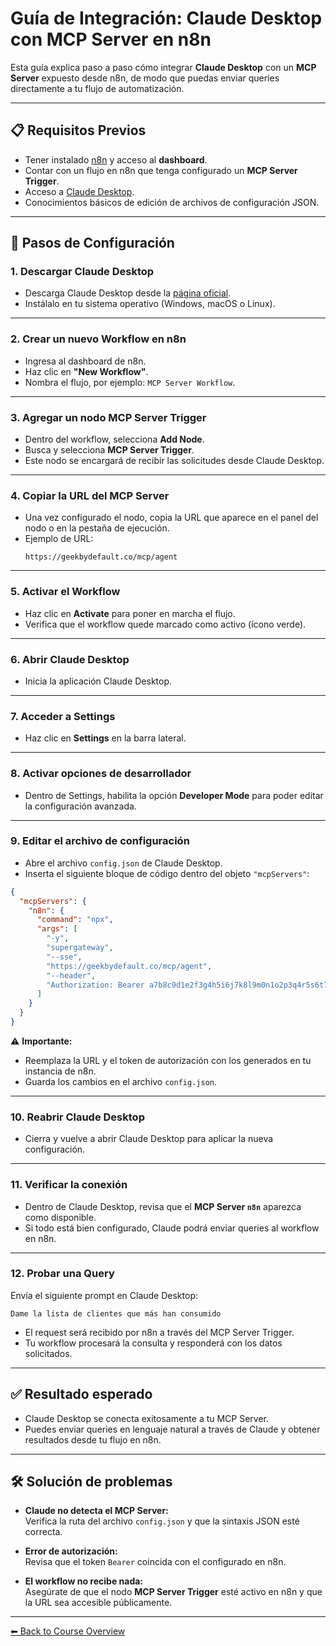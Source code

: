 # Guía de Integración: Claude Desktop con MCP Server en n8n

Esta guía explica paso a paso cómo integrar **Claude Desktop** con un **MCP Server** expuesto desde n8n, de modo que puedas enviar queries directamente a tu flujo de automatización.

---

## 📋 Requisitos Previos

- Tener instalado [n8n](https://n8n.io) y acceso al **dashboard**.
- Contar con un flujo en n8n que tenga configurado un **MCP Server Trigger**.
- Acceso a [Claude Desktop](https://claude.ai/download).
- Conocimientos básicos de edición de archivos de configuración JSON.

---

## 🔧 Pasos de Configuración

### 1. Descargar Claude Desktop
- Descarga Claude Desktop desde la [página oficial](https://claude.ai/download).
- Instálalo en tu sistema operativo (Windows, macOS o Linux).

---

### 2. Crear un nuevo Workflow en n8n
- Ingresa al dashboard de n8n.
- Haz clic en **"New Workflow"**.
- Nombra el flujo, por ejemplo: `MCP Server Workflow`.

---

### 3. Agregar un nodo MCP Server Trigger
- Dentro del workflow, selecciona **Add Node**.
- Busca y selecciona **MCP Server Trigger**.
- Este nodo se encargará de recibir las solicitudes desde Claude Desktop.

---

### 4. Copiar la URL del MCP Server
- Una vez configurado el nodo, copia la URL que aparece en el panel del nodo o en la pestaña de ejecución.
- Ejemplo de URL:  
  ```
  https://geekbydefault.co/mcp/agent
  ```

---

### 5. Activar el Workflow
- Haz clic en **Activate** para poner en marcha el flujo.
- Verifica que el workflow quede marcado como activo (ícono verde).

---

### 6. Abrir Claude Desktop
- Inicia la aplicación Claude Desktop.

---

### 7. Acceder a Settings
- Haz clic en **Settings** en la barra lateral.

---

### 8. Activar opciones de desarrollador
- Dentro de Settings, habilita la opción **Developer Mode** para poder editar la configuración avanzada.

---

### 9. Editar el archivo de configuración
- Abre el archivo `config.json` de Claude Desktop.
- Inserta el siguiente bloque de código dentro del objeto `"mcpServers"`:

```json
{
  "mcpServers": {
    "n8n": {
      "command": "npx",
      "args": [
        "-y",
        "supergateway",
        "--sse",
        "https://geekbydefault.co/mcp/agent",
        "--header",
        "Authorization: Bearer a7b8c9d1e2f3g4h5i6j7k8l9m0n1o2p3q4r5s6t7u83"
      ]
    }
  }
}
```

⚠️ **Importante:**  
- Reemplaza la URL y el token de autorización con los generados en tu instancia de n8n.  
- Guarda los cambios en el archivo `config.json`.

---

### 10. Reabrir Claude Desktop
- Cierra y vuelve a abrir Claude Desktop para aplicar la nueva configuración.

---

### 11. Verificar la conexión
- Dentro de Claude Desktop, revisa que el **MCP Server `n8n`** aparezca como disponible.
- Si todo está bien configurado, Claude podrá enviar queries al workflow en n8n.

---

### 12. Probar una Query
Envía el siguiente prompt en Claude Desktop:

```
Dame la lista de clientes que más han consumido
```

- El request será recibido por n8n a través del MCP Server Trigger.
- Tu workflow procesará la consulta y responderá con los datos solicitados.

---

## ✅ Resultado esperado
- Claude Desktop se conecta exitosamente a tu MCP Server.
- Puedes enviar queries en lenguaje natural a través de Claude y obtener resultados desde tu flujo en n8n.

---

## 🛠️ Solución de problemas

- **Claude no detecta el MCP Server:**  
  Verifica la ruta del archivo `config.json` y que la sintaxis JSON esté correcta.  

- **Error de autorización:**  
  Revisa que el token `Bearer` coincida con el configurado en n8n.  

- **El workflow no recibe nada:**  
  Asegúrate de que el nodo **MCP Server Trigger** esté activo en n8n y que la URL sea accesible públicamente.

---
[⬅ Back to Course Overview](../../README.md)
